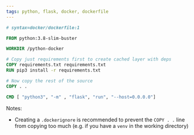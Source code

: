 ```yaml
---
tags: python, flask, docker, dockerfile
---
```


```dockerfile
# syntax=docker/dockerfile:1

FROM python:3.8-slim-buster

WORKDIR /python-docker

# Copy just requirements first to create cached layer with deps
COPY requirements.txt requirements.txt
RUN pip3 install -r requirements.txt

# Now copy the rest of the source
COPY . .

CMD [ "python3", "-m" , "flask", "run", "--host=0.0.0.0"]
```

Notes:

- Creating a `.dockerignore` is recommended to prevent the `COPY . .` line from copying too much (e.g. if you have a `venv` in the working directory)
